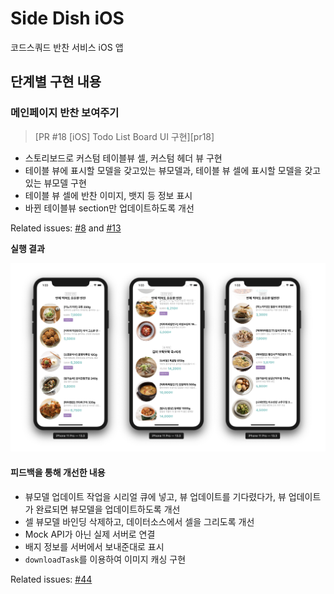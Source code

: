 # Side Dish iOS

코드스쿼드 반찬 서비스 iOS 앱

## 단계별 구현 내용

### 메인페이지 반찬 보여주기

> [PR #18 [iOS] Todo List Board UI 구현][pr18]

* 스토리보드로 커스텀 테이블뷰 셀, 커스텀 헤더 뷰 구현
* 테이블 뷰에 표시할 모델을 갖고있는 뷰모델과, 테이블 뷰 셀에 표시할 모델을 갖고있는 뷰모델 구현
* 테이블 뷰 셀에 반찬 이미지, 뱃지 등 정보 표시
* 바뀐 테이블뷰 section만 업데이트하도록 개선

Related issues: [#8][issue8] and [#13][issue13]

**실행 결과**

![result1](result1.png)


#### 피드백을 통해 개선한 내용

* 뷰모델 업데이트 작업을 시리얼 큐에 넣고, 뷰 업데이트를 기다렸다가, 뷰 업데이트가 완료되면 뷰모델을 업데이트하도록 개선
* 셀 뷰모델 바인딩 삭제하고, 데이터소스에서 셀을 그리도록 개선
* Mock API가 아닌 실제 서버로 연결
* 배지 정보를 서버에서 보내준대로 표시
* `downloadTask`를 이용하여 이미지 캐싱 구현

Related issues: [#44][issue44]


[issue8]: https://github.com/codesquad-member-2020/sidedish-12/issues/8
[issue13]: https://github.com/codesquad-member-2020/sidedish-12/issues/13
[issue44]: https://github.com/codesquad-member-2020/sidedish-12/issues/44



